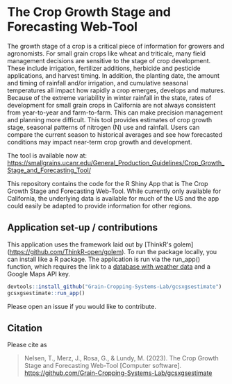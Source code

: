 # The Crop Growth Stage and Forecasting Web-Tool

The growth stage of a crop is a critical piece of information for growers and agronomists. For small grain crops like wheat and triticale, many field management decisions are sensitive to the stage of crop development. These include irrigation, fertilizer additions, herbicide and pesticide applications, and harvest timing. In addition, the planting date, the amount and timing of rainfall and/or irrigation, and cumulative seasonal temperatures all impact how rapidly a crop emerges, develops and matures. Because of the extreme variability in winter rainfall in the state, rates of development for small grain crops in California are not always consistent from year-to-year and farm-to-farm. This can make precision management and planning more difficult. This tool provides estimates of crop growth stage, seasonal patterns of nitrogen (N) use and rainfall. Users can compare the current season to historical averages and see how forecasted conditions may impact near-term crop growth and development.

The tool is available now at: https://smallgrains.ucanr.edu/General_Production_Guidelines/Crop_Growth_Stage_and_Forecasting_Tool/

This repository contains the code for the R Shiny App that is The Crop Growth Stage and Forecasting Web-Tool. While currently only available for California, the underlying data is available for much of the US and the app could easily be adapted to provide information for other regions.

## Application set-up / contributions 

This application uses the framework laid out by [ThinkR's golem] (https://github.com/ThinkR-open/golem). To run the package locally, you can install like a R package. The application is run via the run_app() function, which requires the link to a [database with weather data](https://github.com/Grain-Cropping-Systems-Lab/grain-variety-db/blob/main/schema/tables/prism.sql) and a Google Maps API key. 

```r
devtools::install_github("Grain-Cropping-Systems-Lab/gcsxgsestimate")
gcsxgsestimate::run_app()
```

Please open an issue if you would like to contribute. 

## Citation

Please cite as

> Nelsen, T., Merz, J., Rosa, G., & Lundy, M. (2023). The Crop Growth Stage and Forecasting Web-Tool [Computer software]. https://github.com/Grain-Cropping-Systems-Lab/gcsxgsestimate


